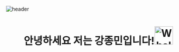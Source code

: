 ![header](https://capsule-render.vercel.app/api?type=waving&color=random&height=300&section=header&text=capsule%20render&fontSize=90)
<div align="center">
  
# 안녕하세요 저는 강종민입니다!<img src="https://raw.githubusercontent.com/Tarikul-Islam-Anik/Animated-Fluent-Emojis/master/Emojis/Animals/Whale.png" alt="Whale" width="50" height="50" />

</div>

